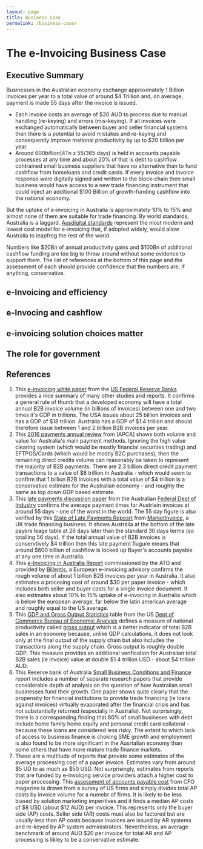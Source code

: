 ```yaml
---
layout: page
title: Business Case
permalink: /business-case/
---
```


# The e-Invoicing Business Case

## Executive Summary

Businesses in the Australian economy exchange approximately 1 Billion invoices per year to a total value of around $4 Trillion and, on average, payment is made 55 days after the invoice is issued.    

* Each invoice costs an average of $20 AUD to process due to manual handling (re-keying) and errors (mis-keying). If all invoices were exchanged automatically between buyer and seller financial systems then there is a potential to avoid mistakes and re-keying and consequently improve mational productivity by up to $20 billion per year.
* Around $600 billion ($4Tn x 55/365 days) is held in accounts payable processes at any time and about 20% of that is debt to cashflow contrained small business suppliers that have no alternative than to fund cashflow from homeloans and credit cards.  If every invoice and invoice response were digitally signed and written to the block-chain then small business would have access to a new trade financing instrument that could inject an additional $100 Billion of growth-funding cashflow into the national economy.

But the uptake of e-invoicing in Australia is approximately 10% to 15% and almost none of them are suitable for trade financing.  By world standards, Australia is a laggard.   [Ausdigital standards](http://ausdigital.org/) represent the most modern and lowest cost model for e-invoicing that, if adopted widely, would allow Australia to leapfrog the rest of the world.

Numbers like $20Bn of annual productivity gains and $100Bn of additional cashflow funding are too big to throw around without some evidence to support them.  The list of references at the bottom of this page and the assessment of each should provide confidence that the numbers are, if anything, conservative.

## e-Invoicing and efficiency



## e-Invocing and cashflow



## e-invoicing solution choices matter



## The role for government



## References

1.  This [e-invoicing white paper](https://fedpaymentsimprovement.org/wp-content/uploads/e-invoicing-white-paper.pdf) from the [US Federal Reserve Banks](https://fedpaymentsimprovement.org/) provides a nice summary of many other studies and reports.  It confirms a general rule of thumb that a developed economy will have a total annual B2B invoice volume (in billions of invoices) between one and two times it's GDP in trillions.  The USA issues about 25 billion invoices and has a GDP of $18 trillion.  Australia has a GDP of $1.4 trillion and should therefore issue between 1 and 2 billion B2B invoices per year.
2. This [2016 payments annual review](http://www.apca.com.au/docs/default-source/annual-reviews/apca-annual-review-2016.pdf) from [APCA] shows both volume and value for Australia's main payment methods. Ignoring the high value clearing system (which would be mostly financial securities trading) and EFTPOS/Cards (which would be mostly B2C purchases), then the remaining direct credits volume can reasonably be taken to represent the majority of B2B payments.  There are 2.3 billion direct credit payment transactions to a value of $8 trillion in Australia - which would seem to confirm that 1 billion B2B invoices with a total value of $4 trillion is a conservative estimate for the Australian economy - and roughly the same as top down GDP based estimate.
3. This [late payments discussion paper](https://industry.gov.au/smallbusiness/Documents/PromptPaymentProtocolDiscussionPaper22July2013.pdf) from the Australian [Federal Dept of Industry](https://industry.gov.au) confirms the average payment times for Austrlain invoices at around 55 days - one of the worst in the world.  The 55 day figure is also verified by this [State of Late Payments Reposrt](http://info.marketinvoice.com/hubfs/The_State_of_Late_Payment_MarketInvoice_2016.pdf) from [MarketInvoice](https://www.marketinvoice.com), a UK trade financing business.  It shows Australia at the bottom of the late payers leage table at 26 days later than the standard 30 days terms (so totalling 56 days).  If the total annual value of B2B invoices is conservtively $4 trillion then this late payment fiugure means that around $600 billion of cashflow is locked up Buyer's accounts payable at any one time in Australia.
4. This [e-Invoicing in Australia Report](http://www.sbr.gov.au/about-sbr/reports/digital-transformation-sbr-strategic-reports/implementing-e-invoicing-on-a-broad-scale) commissioned by the ATO and provided by [Billentis](http://www.billentis.com/), a European e-invoicing advisory confirms the rough volume of about 1 billion B2B invoices per year in Australia.  It also estimates a procesing cost of around $30 per paper invoice - which includes both seller and buyer costs for a single invoice document.  It also estimates about 10% to 15% uptake of e-invocing in Australia which is below the european average, far below the latin american average and roughly equal to the US average.
5. This [GDP and Gross Output Statistics](https://www.bea.gov/iTable/iTable.cfm?ReqID=51&step=1#reqid=51&step=51&isuri=1&5114=a&5102=15) table from the US [Dept of Commerce Bureau of Economic Analysis](https://www.bea.gov) defines a measure of national productivity called [gross output](https://www.bea.gov/faq/index.cfm?faq_id=1034) which is a better indicator of total B2B sales in an eoonomy because, unlike GDP calculations, it does not look only at the final output of the supply chain but also includes the transactions along the supply chain.  Gross output is roughly double GDP.  This measure provides an additional verification for Australian total B2B sales (ie invoice) value at double $1.4 trillion USD - about $4 trillion AUD.  
6. This Reserve bank of Australia [Small Business Conditions and Finance](http://www.rba.gov.au/publications/confs/2015/) report includes a number of separate research papers that provide considerable depth of analysis on the question of how Australian small businesses fund their growth.  One paper shows quite clearly that the propensity for financial institutions to provide trade financing (ie loans against invoices) virtually evaporated after the financial crisis and has not substantially returned (especially in Australia).  Not surprisingly, there is a corresponding finding that 80% of small busineses with debt include home family home equity and personal credit card collateral - because these loans are considered less risky.  The extent to which lack of access to business finance is choking SME growth and employment is also found to be more significant in the Ausrtalian economy than some others that have more mature trade finance markets.
7. These are a multitude of reports that provide some estimates of the average processing cost of a paper invoice.  Estimates vary from around $5 UD to as much as $50 USD.  Not surprisingly, estimates from reports that are funded by e-invoicjng service providers attach a higher cost to paper processing.  This [assessment of accounts payable cost](http://ww2.cfo.com/expense-management/2015/06/metric-month-accounts-payable-process-cost/) from CFO magazine is drawn from a survey of US firms and simply divides total AP costs by invoice volume for a numebr of firms.  It is likely to be less biased by solution marketing imperitives and it finds a median AP costs of $8 USD (about $12 AUD) per invoice.  This represents only the buyer side (AP) costs.  Seller side (AR) costs must also be factored but are usually less than AP costs because invoices are issued by AR systems and re-keyed by AP system administrators.  Nevertheless, an average benchmark of around AUD $20 per invoice for total AR and AP processing is likley to be a conservative estimate.
